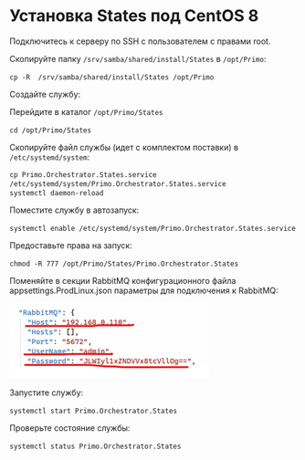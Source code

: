 # Установка States под CentOS 8

Подключитесь к серверу по SSH с пользователем с правами root. 

Скопируйте папку `/srv/samba/shared/install/States` в `/opt/Primo`:

`cp -R  /srv/samba/shared/install/States /opt/Primo`

Создайте службу:

Перейдите в каталог `/opt/Primo/States`

`cd /opt/Primo/States`

Скопируйте файл службы (идет с комплектом поставки) в `/etc/systemd/system`:

```
cp Primo.Orchestrator.States.service /etc/systemd/system/Primo.Orchestrator.States.service
systemctl daemon-reload
```

Поместите службу в автозапуск:
	
`systemctl enable /etc/systemd/system/Primo.Orchestrator.States.service`

Предоставьте права на запуск:

`chmod -R 777 /opt/Primo/States/Primo.Orchestrator.States`

Поменяйте в секции RabbitMQ конфигурационного файла appsettings.ProdLinux.json параметры для подключения к RabbitMQ:

![](../../../../orchestrator-new/resources/install/linux/centos/install-linux-centos-states-1.PNG)

Запустите службу:

`systemctl start Primo.Orchestrator.States`

Проверьте состояние службы:

`systemctl status Primo.Orchestrator.States`

